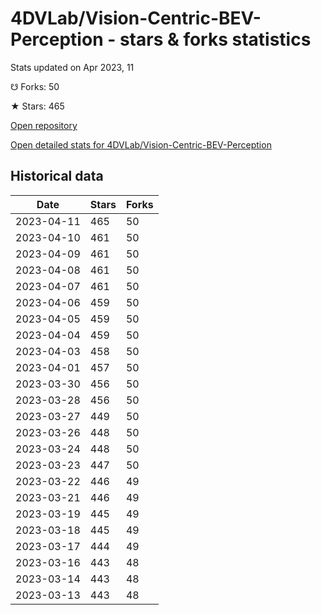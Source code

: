 # 4DVLab/Vision-Centric-BEV-Perception - stars & forks statistics

Stats updated on Apr 2023, 11

☋ Forks: 50

★ Stars: 465

[Open repository](https://github.com/4DVLab/Vision-Centric-BEV-Perception)

[Open detailed stats for 4DVLab/Vision-Centric-BEV-Perception](https://reviewgithub.com/rep/4DVLab/Vision-Centric-BEV-Perception)

## Historical data
| Date | Stars | Forks |
|------|-------|-------|
| 2023-04-11 | 465 | 50 | 
| 2023-04-10 | 461 | 50 | 
| 2023-04-09 | 461 | 50 | 
| 2023-04-08 | 461 | 50 | 
| 2023-04-07 | 461 | 50 | 
| 2023-04-06 | 459 | 50 | 
| 2023-04-05 | 459 | 50 | 
| 2023-04-04 | 459 | 50 | 
| 2023-04-03 | 458 | 50 | 
| 2023-04-01 | 457 | 50 | 
| 2023-03-30 | 456 | 50 | 
| 2023-03-28 | 456 | 50 | 
| 2023-03-27 | 449 | 50 | 
| 2023-03-26 | 448 | 50 | 
| 2023-03-24 | 448 | 50 | 
| 2023-03-23 | 447 | 50 | 
| 2023-03-22 | 446 | 49 | 
| 2023-03-21 | 446 | 49 | 
| 2023-03-19 | 445 | 49 | 
| 2023-03-18 | 445 | 49 | 
| 2023-03-17 | 444 | 49 | 
| 2023-03-16 | 443 | 48 | 
| 2023-03-14 | 443 | 48 | 
| 2023-03-13 | 443 | 48 | 

